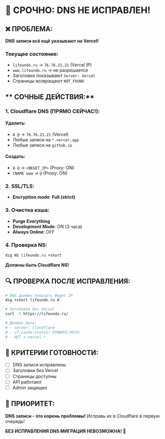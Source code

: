 # 🚨 СРОЧНО: DNS НЕ ИСПРАВЛЕН!

## **❌ ПРОБЛЕМА:**

**DNS записи всё ещё указывают на Vercel!**

### **Текущее состояние:**
- `lifeundo.ru` → `76.76.21.21` (Vercel IP)
- `www.lifeundo.ru` → не разрешается
- Заголовки показывают `Server: Vercel`
- Страницы возвращают `NOT_FOUND`

## ** СОЧНЫЕ ДЕЙСТВИЯ:**

### **1. Cloudflare DNS (ПРЯМО СЕЙЧАС!):**

#### **Удалить:**
- `A @` → `76.76.21.21` (Vercel)
- Любые записи на `*.vercel.app`
- Любые записи на `github.io`

#### **Создать:**
- `A @` → `<BEGET_IP>` (Proxy: ON)
- `CNAME www` → `@` (Proxy: ON)

### **2. SSL/TLS:**
- **Encryption mode**: **Full (strict)**

### **3. Очистка кэша:**
- **Purge Everything**
- **Development Mode**: ON (3 часа)
- **Always Online**: OFF

### **4. Проверка NS:**
```bash
dig NS lifeundo.ru +short
```
**Должны быть Cloudflare NS!**

## **🔍 ПРОВЕРКА ПОСЛЕ ИСПРАВЛЕНИЯ:**

```bash
# DNS должен показать Beget IP
dig +short lifeundo.ru A

# Заголовки без Vercel
curl -I https://lifeundo.ru/

# Должно быть:
# - server: cloudflare
# - cf-cache-status: DYNAMIC|MISS
# - НЕТ x-vercel-*
```

## **🎯 КРИТЕРИИ ГОТОВНОСТИ:**

- [ ] DNS записи исправлены
- [ ] Заголовки без Vercel
- [ ] Страницы доступны
- [ ] API работают
- [ ] Admin защищен

## **🚨 ПРИОРИТЕТ:**

**DNS записи - это корень проблемы!** Исправь их в Cloudflare в первую очередь!

**БЕЗ ИСПРАВЛЕНИЯ DNS МИГРАЦИЯ НЕВОЗМОЖНА! 🚨**

